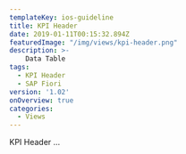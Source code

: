 ```yaml
---
templateKey: ios-guideline
title: KPI Header
date: 2019-01-11T00:15:32.894Z
featuredImage: "/img/views/kpi-header.png"
description: >-
    Data Table
tags:
  - KPI Header
  - SAP Fiori
version: '1.02'
onOverview: true
categories:
  - Views
---
```





KPI Header ...

